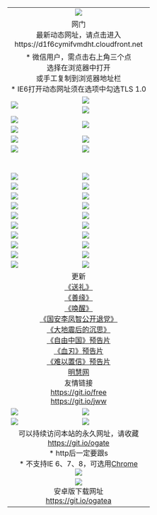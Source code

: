 ﻿<table>
  <tr></tr>
  <tr><td colspan=2 align=center><img src="https://cloud.githubusercontent.com/assets/11880933/13434984/f430fae2-e012-11e5-814f-c2df1e82b247.jpg" /></td></tr>
  <tr><td colspan=2 align=center>网门<br>最新动态网址，请点击进入
<br>https://d1f6cymifvmdht.cloudfront.net
    </td>
  </tr>
  <tr>
    <td colspan=2 align=center>* 微信用户，需点击右上角三个点<br>选择在浏览器中打开<br>或手工复制到浏览器地址栏
    <br>* IE6打开动态网址须在选项中勾选TLS 1.0</td>
  </tr>
  <tr>
    <td rowspan=2><a href="https://d1f6cymifvmdht.cloudfront.net/ogUP.aspx?name=11DKC.mp4&list=11DKC" target="_blank"><img src="https://d1f6cymifvmdht.cloudfront.net/Up/11DKC1.jpg" /></a></td> 
    <td><div><a href="https://d1f6cymifvmdht.cloudfront.net/ogUP.aspx?name=LRWS.mp4&list=LRWS" target="_blank"><img src="https://d1f6cymifvmdht.cloudfront.net/Up/LRWS.jpg" /></a></td>
   </tr>
  <tr>
    <td><a href="https://d1f6cymifvmdht.cloudfront.net/ogNiceVedio.aspx" target="_blank"><img src="https://d1f6cymifvmdht.cloudfront.net/Up/11TGKDY.jpg" /></a></td>
  </tr>
  <tr>
    <td><a href="https://d1f6cymifvmdht.cloudfront.net/ogUP.aspx?name=JQR.mp4&count=2" target="_blank"><img src="https://d1f6cymifvmdht.cloudfront.net/Up/JQR.jpg" /></a></td>   
    <td rowspan=2><a href="https://d1f6cymifvmdht.cloudfront.net/ogUP.aspx?name=JP.mp4&count=9" target="_blank"><img src="https://d1f6cymifvmdht.cloudfront.net/Up/JP.jpg" /></td>
  </tr>
  <tr>
    <td><a href="https://d1f6cymifvmdht.cloudfront.net/ogUP.aspx?name=WH.mp4" target="_blank"><img src="https://d1f6cymifvmdht.cloudfront.net/Up/WH.jpg" /></a></td>
  </tr>
  <tr>
    <td><a href="https://d1f6cymifvmdht.cloudfront.net/ogUP.aspx?name=SSZJ.mp4&list=SSZJ" target="_blank"><img src="https://d1f6cymifvmdht.cloudfront.net/Up/SSZJ.jpg" /></a></td>
    <td><a href="https://d1f6cymifvmdht.cloudfront.net/ogUP.aspx?name=1XQK.mp4&count=13" target="_blank"><img src="https://d1f6cymifvmdht.cloudfront.net/Up/1XQK.jpg" /></a</td>
  </tr>
  <tr>
    <td><a href="https://d1f6cymifvmdht.cloudfront.net/ogUP.aspx?name=ZY.mp4&count=2015|16" target="_blank"><img src="https://d1f6cymifvmdht.cloudfront.net/Up/ZY.jpg" /></a</td>
    <td><a href="https://d1f6cymifvmdht.cloudfront.net/ogUP.aspx?name=XTFY.mp4&count=B|2,A|24" target="_blank"><img src="https://d1f6cymifvmdht.cloudfront.net/Up/XTFY.jpg" /></a></td>
  </tr>
  <tr height="40">
  </tr>
  <tr>
    <td><a href="https://d1f6cymifvmdht.cloudfront.net/ogUP.aspx?name=4EE/QQ.mp4&list=4EEQQ" target="_blank"><img src="https://d1f6cymifvmdht.cloudfront.net/Up/4EE/QQ0.jpg"/></a></td>
    <td><a href="https://d1f6cymifvmdht.cloudfront.net/ogUP.aspx?name=4EE/HQ.mp4&list=4EEHQ" target="_blank"><img src="https://d1f6cymifvmdht.cloudfront.net/Up/4EE/HQ0.jpg"/></a></td>
  </tr>
  <tr>
    <td><a href="https://d1f6cymifvmdht.cloudfront.net/ogUP.aspx?name=4EE/ZG.mp4&list=4EEZG" target="_blank"><img src="https://d1f6cymifvmdht.cloudfront.net/Up/4EE/ZG0.jpg"/></a></td>
    <td><a href="https://d1f6cymifvmdht.cloudfront.net/ogUP.aspx?name=4EE/DJ.mp4&list=4EEDJ" target="_blank"><img src="https://d1f6cymifvmdht.cloudfront.net/Up/4EE/DJ0.jpg"/></a></td>
  </tr>
  <tr>
    <td><a href="https://d1f6cymifvmdht.cloudfront.net/ogUP.aspx?name=4EE/GX.mp4&list=4EEGX" target="_blank"><img src="https://d1f6cymifvmdht.cloudfront.net/Up/4EE/GX0.jpg"/></a></td>
    <td><a href="https://d1f6cymifvmdht.cloudfront.net/ogUP.aspx?name=4EE/HD.mp4&list=4EEHD" target="_blank"><img src="https://d1f6cymifvmdht.cloudfront.net/Up/4EE/HD0.jpg"/></a></td>
  </tr>
  <tr>
    <td><a href="https://d1f6cymifvmdht.cloudfront.net/ogUP.aspx?name=4EE/TX.mp4&list=4EETX" target="_blank"><img src="https://d1f6cymifvmdht.cloudfront.net/Up/4EE/TX0.jpg"/></a></td>
    <td><a href="https://d1f6cymifvmdht.cloudfront.net/ogUP.aspx?name=4EE/WZ.mp4&list=4EEWZ" target="_blank"><img src="https://d1f6cymifvmdht.cloudfront.net/Up/4EE/WZ0.jpg"/></a></td>
  </tr>
  <tr>
    <td><a href="https://d1f6cymifvmdht.cloudfront.net/onUP.aspx?name=https://d1pog55izwmvoe.cloudfront.net/" target="_blank"><img src="https://d1f6cymifvmdht.cloudfront.net/Up/0DTW.jpg"/></a></td>
    <td><a href="https://d1f6cymifvmdht.cloudfront.net/onUP.aspx?name=https://d240ns8up8earz.cloudfront.net/acenter/" target="_blank"><img src="https://d1f6cymifvmdht.cloudfront.net/Up/0TDW.jpg" /></a></td>
  </tr>
  <tr>
    <td><a href="https://d1f6cymifvmdht.cloudfront.net/onUP.aspx?name=https://d4508d6vomz2p.cloudfront.net/gb/nsc413.htm" target="_blank"><img src="https://d1f6cymifvmdht.cloudfront.net/Up/0DJY.jpg" /></a></td>
    <td><a href="https://d1f6cymifvmdht.cloudfront.net/onUP.aspx?name=https://dilo7bqpjb57y.cloudfront.net/xtr/gb/prog204.html" target="_blank"><img src="https://d1f6cymifvmdht.cloudfront.net/Up/0XTR.jpg" /></a></td>
  </tr>
  <tr>
    <td><a href="https://d1f6cymifvmdht.cloudfront.net/onUP.aspx?name=https://d3aj00iefsmfgc.cloudfront.net/" target="_blank"><img src="https://d1f6cymifvmdht.cloudfront.net/Up/0MHW.jpg" /></a></td>
    <td><a href="https://d1f6cymifvmdht.cloudfront.net/onUP.aspx?name=https://d20wz7qt14x5d2.cloudfront.net/" target="_blank"><img src="https://d1f6cymifvmdht.cloudfront.net/Up/0ZJW.jpg" /></a></td>
  </tr>
  <tr>
    <td><a href="https://d1f6cymifvmdht.cloudfront.net/ogUP.aspx?name=0FG.zip" target="_blank"><img src="https://d1f6cymifvmdht.cloudfront.net/Up/0FG.jpg" /></a></td>
    <td><a href="https://d1f6cymifvmdht.cloudfront.net/ogUP.aspx?name=0FGA.apk" target="_blank"><img src="https://d1f6cymifvmdht.cloudfront.net/Up/0FGA.jpg" /></a></td>
  </tr>
  <tr>
    <td><a href="https://d1f6cymifvmdht.cloudfront.net/ogUP.aspx?name=0U.zip" target="_blank"><img src="https://d1f6cymifvmdht.cloudfront.net/Up/0U.jpg" /></a></td>
    <td><a href="https://d1f6cymifvmdht.cloudfront.net/ogUP.aspx?name=0UA.apk" target="_blank"><img src="https://d1f6cymifvmdht.cloudfront.net/Up/0UA.jpg" /></a></td>
  </tr>
  <tr>
    <td><a href="https://d1f6cymifvmdht.cloudfront.net/ogUP.aspx?name=0iPPOTV.zip" target="_blank"><img src="https://d1f6cymifvmdht.cloudfront.net/Up/0iPPOTV.jpg" /></a></td>
    <td><a href="https://d1f6cymifvmdht.cloudfront.net/ogUP.aspx?name=0iNTD.apk" target="_blank"><img src="https://d1f6cymifvmdht.cloudfront.net/Up/0iNTD.jpg" /></a></td>
  </tr>
  <tr>
    <td colspan=2 align=center>更新<br>
      <a href="https://d1f6cymifvmdht.cloudfront.net/ogUP.aspx?name=4ESL.mp4" target="_blank">《送礼》</a><br>
      <a href="https://d1f6cymifvmdht.cloudfront.net/ogUP.aspx?name=4ESY.mp4" target="_blank">《善缘》</a><br>
      <a href="https://d1f6cymifvmdht.cloudfront.net/ogUP.aspx?name=4EHX.mp4" target="_blank">《唤醒》</a><br>
      <a href="https://d1f6cymifvmdht.cloudfront.net/ogUP.aspx?name=4LFZ.mp4" target="_blank">《国安李凤智公开退党》</a><br>
      <a href="https://d1f6cymifvmdht.cloudfront.net/ogUP.aspx?name=4DDZHDCS.mp4" target="_blank">《大地震后的沉思》</a><br>
      <a href="https://d1f6cymifvmdht.cloudfront.net/ogUP.aspx?name=11ZYZG0.mp4" target="_blank">《自由中国》预告片</a><br>
      <a href="https://d1f6cymifvmdht.cloudfront.net/ogUP.aspx?name=11XR.mp4" target="_blank">《血刃》预告片</a><br>
      <a href="https://d1f6cymifvmdht.cloudfront.net/ogUP.aspx?name=11NYZX.mp4&count=2" target="_blank">《难以置信》预告片</a><br>
      <a href="https://d1f6cymifvmdht.cloudfront.net/onUP.aspx?name=https://www.minghui.org/" target="_blank">明慧网</a><br>
      友情链接<br>
      <a href="https://d1f6cymifvmdht.cloudfront.net/onUP.aspx?name=https://git.io/free" target="_blank">https://git.io/free</a><br>
      <a href="https://d1f6cymifvmdht.cloudfront.net/onUP.aspx?name=https://git.io/jww" target="_blank">https://git.io/jww</a></td>
    </td>
  </tr>
  <tr>
    <td><a href="https://d1f6cymifvmdht.cloudfront.net/ogNice.aspx" target="_blank"><img src="https://d1f6cymifvmdht.cloudfront.net/Up/0WCYY.jpg" /></a></td>
    <td><a href="https://d1f6cymifvmdht.cloudfront.net/onCO.aspx?ob=600事物&op=增删改&args=WH1~%23类型6新闻%7c%23类型6评论&mode=" target="_blank"><img src="https://d1f6cymifvmdht.cloudfront.net/Up/0WZTT.jpg" /></a></td> 
  </tr>
  <tr>
    <td><a href="https://d1f6cymifvmdht.cloudfront.net/ogDY.aspx" target="_blank"><img src="https://d1f6cymifvmdht.cloudfront.net/Up/0FK.jpg" /></a></td>
    <td><a href="https://d1f6cymifvmdht.cloudfront.net/ogST.aspx" target="_blank"><img src="https://d1f6cymifvmdht.cloudfront.net/Up/0ST.jpg" /></a></td> 
  </tr>
  <tr>
    <td colspan=2 align=center>可以持续访问本站的永久网址，请收藏<br/><a href="https://git.io/ogate" target="_blank">https://git.io/ogate</a><br/>* http后一定要跟s<br/>* 不支持IE 6、7、8，可选用<a href="https://d1f6cymifvmdht.cloudfront.net/ogUP.aspx?name=0ChromePortable.zip">Chrome</a><br/><a href="https://d1f6cymifvmdht.cloudfront.net/Up/0WMGDL2.png" target="_blank"><img src="https://d1f6cymifvmdht.cloudfront.net/Up/0WMGD2.png"/></a></td>
  </tr>
  <tr>
    <td colspan=2 align=center><a href="https://d1f6cymifvmdht.cloudfront.net/ogUP.aspx?name=0oGate.apk" target="_blank"><img src="https://cloud.githubusercontent.com/assets/11880933/13720399/75e143ee-e842-11e5-9f0a-1421f423c80f.jpg" /></a><br>安卓版下载网址<br><a href="https://git.io/ogatea">https://git.io/ogatea</a></td>
  </tr>
  <!--tr>
    <td colspan=2 align=center>可能失效的动态网址
    </td>
  </tr-->
</table>
